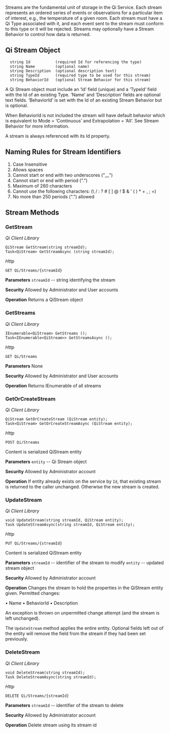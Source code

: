 Streams are the fundamental unit of storage in the Qi Service. Each stream represents an ordered series of events or observations for a particular item of interest, e.g., the temperature of a given room. Each stream must have a Qi Type associated with it, and each event sent to the stream must conform to this type or it will be rejected. Streams may optionally have a Stream Behavior to control how data is returned.

## Qi Stream Object

```
  string Id           (required Id for referencing the type)
  string Name         (optional name)
  string Description  (optional description text)
  string TypeId       (required type to be used for this stream)
  string BehaviorId   (optional Stream Behavior for this stream)
```

A Qi Stream object must include an ‘Id’ field (unique) and a ‘TypeId’ field with the Id of an existing Type. 
‘Name’ and ‘Description’ fields are optional text fields.
‘BehaviorId’ is set with the Id of an existing Stream Behavior but is optional.

When BehaviorId is not included the stream will have default behavior which is equivalent to Mode = ‘Continuous’ and Extrapolation = ‘All’. See Stream Behavior for more information.

A stream is always referenced with its Id property.

## Naming Rules for Stream Identifiers
1.	Case Insensitive
2.	Allows spaces
3.	Cannot start or end with two underscores ("__")
4.	Cannot start or end with period (".")
4.	Maximum of 260 characters
5.	Cannot use the following characters: (\ / : ? # [ ] @ ! $ & ' ( ) * + , ; =)
6.	No more than 250 periods (".") allowed  

## Stream Methods
### GetStream
*_Qi Client Library_*
```
QiStream GetStream(string streamId);
Task<QiStream> GetStreamAsync (string streamId);
```

*_Http_*
```
GET Qi/Streams/{streamId}
```

**Parameters**
`streamId` -- string identifying the stream

**Security**
Allowed by Administrator and User accounts

**Operation**
Returns a QiStream object

### GetStreams
*_Qi Client Library_*
```
IEnumerable<QiStream> GetStreams ();
Task<IEnumerable<QiStream>> GetStreamsAsync ();
```

*_Http_*
```
GET Qi/Streams
```

**Parameters**
None

**Security**
Allowed by Administrator and User accounts

**Operation**
Returns IEnumerable of all streams

### GetOrCreateStream
*_Qi Client Library_*
```
QiStream GetOrCreateStream (QiStream entity);
Task<QiStream> GetOrCreateStreamAsync (QiStream entity);
```

*_Http_*
```
POST Qi/Streams
```
Content is serialized QiStream entity

**Parameters**
`entity` -- Qi Stream object

**Security**
Allowed by Administrator account

**Operation**
If entity already exists on the service by `Id`, that existing stream is returned to the caller unchanged. Otherwise the new stream is created.

### UpdateStream
*_Qi Client Library_*
```
void UpdateStream(string streamId, QiStream entity);
Task UpdateStreamAsync(string streamId, QiStream entity);
```

*_Http_*
```
PUT Qi/Streams/{streamId}
```
Content is serialized QiStream entity

**Parameters**
`streamId` -- identifier of the stream to modify
`entity` -- updated stream object

**Security**
Allowed by Administrator account

**Operation**
Changes the stream to hold the properties in the QiStream entity given.
Permitted changes:

•	Name
•	BehaviorId
•	Description

An exception is thrown on unpermitted change attempt (and the stream is left unchanged). 

The `UpdateStream` method applies the entire entity. Optional fields left out of the entity will remove the field from the stream if they had been set previously. 

### DeleteStream
*_Qi Client Library_*
```
void DeleteStream(string streamId);
Task DeleteStreamAsync(string streamId);
```

*_Http_*
```
DELETE Qi/Streams/{streamId}
```

**Parameters**
`streamId` -- identifier of the stream to delete

**Security**
Allowed by Administrator account

**Operation**
Delete stream using its stream id

